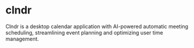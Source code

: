# clndr
Clndr is a desktop calendar application with AI-powered automatic meeting scheduling, streamlining event planning and optimizing user time management.
